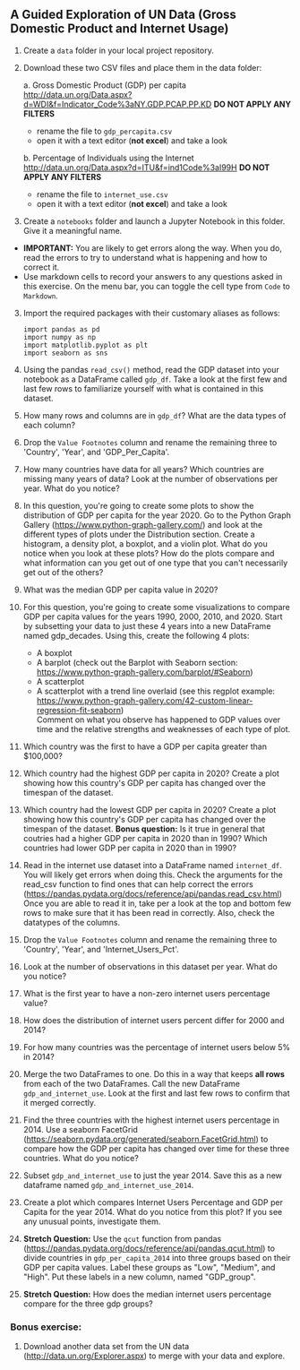 ## A Guided Exploration of UN Data (Gross Domestic Product and Internet Usage)
1. Create a `data` folder in your local project repository.  
2. Download these two CSV files and place them in the data folder:

    a.	Gross Domestic Product (GDP) per capita http://data.un.org/Data.aspx?d=WDI&f=Indicator_Code%3aNY.GDP.PCAP.PP.KD **DO NOT APPLY ANY FILTERS**
     - rename the file to `gdp_percapita.csv`
     - open it with a text editor (**not excel**) and take a look

    b.	Percentage of Individuals using the Internet http://data.un.org/Data.aspx?d=ITU&f=ind1Code%3aI99H  **DO NOT APPLY ANY FILTERS**
     - rename the file to `internet_use.csv`
     - open it with a text editor (**not excel**) and take a look

2.	Create a `notebooks` folder and launch a Jupyter Notebook in this folder. Give it a meaningful name.  
 - **IMPORTANT:**  You are likely to get errors along the way. When you do, read the errors to try to understand what is happening and how to correct it.
  - Use markdown cells to record your answers to any questions asked in this exercise. On the menu bar, you can toggle the cell type from `Code` to `Markdown`.
3.	Import the required packages with their customary aliases as follows:

    `import pandas as pd`   
    `import numpy as np`  
    `import matplotlib.pyplot as plt`  
    `import seaborn as sns`
4.	Using the pandas `read_csv()` method, read the GDP dataset into your notebook as a DataFrame called `gdp_df`. Take a look at the first few and last few rows to familiarize yourself with what is contained in this dataset.
5. How many rows and columns are in `gdp_df`? What are the data types of each column?
6. Drop the `Value Footnotes` column and rename the remaining three to 'Country', 'Year', and 'GDP_Per_Capita'.
7. How many countries have data for all years? Which countries are missing many years of data? Look at the number of observations per year. What do you notice? 
8. In this question, you're going to create some plots to show the distribution of GDP per capita for the year 2020. Go to the Python Graph Gallery (https://www.python-graph-gallery.com/) and look at the different types of plots under the Distribution section. Create a histogram, a density plot, a boxplot, and a violin plot. What do you notice when you look at these plots? How do the plots compare and what information can you get out of one type that you can't necessarily get out of the others?
9. What was the median GDP per capita value in 2020?
10. For this question, you're going to create some visualizations to compare GDP per capita values for the years 1990, 2000, 2010, and 2020. Start by subsetting your data to just these 4 years into a new DataFrame named gdp_decades. Using this, create the following 4 plots:
	* A boxplot
	* A barplot (check out the Barplot with Seaborn section: https://www.python-graph-gallery.com/barplot/#Seaborn)
	* A scatterplot
	* A scatterplot with a trend line overlaid (see this regplot example: https://www.python-graph-gallery.com/42-custom-linear-regression-fit-seaborn)  
Comment on what you observe has happened to GDP values over time and the relative strengths and weaknesses of each type of plot.
11. Which country was the first to have a GDP per capita greater than $100,000?
12. Which country had the highest GDP per capita in 2020? Create a plot showing how this country's GDP per capita has changed over the timespan of the dataset.
13. Which country had the lowest GDP per capita in 2020? Create a plot showing how this country's GDP per capita has changed over the timespan of the dataset. **Bonus question:** Is it true in general that coutries had a higher GDP per capita in 2020 than in 1990? Which countries had lower GDP per capita in 2020 than in 1990?
14. Read in the internet use dataset into a DataFrame named `internet_df`. You will likely get errors when doing this. Check the arguments for the read_csv function to find ones that can help correct the errors (https://pandas.pydata.org/docs/reference/api/pandas.read_csv.html) Once you are able to read it in, take per a look at the top and bottom few rows to make sure that it has been read in correctly. Also, check the datatypes of the columns.
15. Drop the `Value Footnotes` column and rename the remaining three to 'Country', 'Year', and 'Internet_Users_Pct'.
16. Look at the number of observations in this dataset per year. What do you notice?
17. What is the first year to have a non-zero internet users percentage value?
18. How does the distribution of internet users percent differ for 2000 and 2014?
19. For how many countries was the percentage of internet users below 5% in 2014?
20. Merge the two DataFrames to one. Do this in a way that keeps **all rows** from each of the two DataFrames. Call the new DataFrame `gdp_and_internet_use`. Look at the first and last few rows to confirm that it merged correctly.
21. Find the three countries with the highest internet users percentage in 2014. Use a seaborn FacetGrid (https://seaborn.pydata.org/generated/seaborn.FacetGrid.html) to compare how the GDP per capita has changed over time for these three countries. What do you notice?
22. Subset `gdp_and_internet_use` to just the year 2014. Save this as a new dataframe named `gdp_and_internet_use_2014`.
23. Create a plot which compares Internet Users Percentage and GDP per Capita for the year 2014. What do you notice from this plot? If you see any unusual points, investigate them.
24. **Stretch Question:** Use the `qcut` function from pandas (https://pandas.pydata.org/docs/reference/api/pandas.qcut.html) to divide countries in `gdp_per_capita_2014` into three groups based on their GDP per capita values. Label these groups as "Low", "Medium", and "High". Put these labels in a new column, named "GDP_group".
25. **Stretch Question:** How does the median internet users percentage compare for the three gdp groups?

### Bonus exercise:
1.    Download another data set from the UN data (http://data.un.org/Explorer.aspx) to merge with your data and explore.

